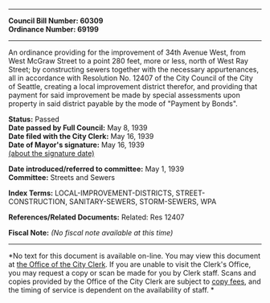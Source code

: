 * * * * *  
  
**Council Bill Number: [](#h0)[](#h2)60309**   
**Ordinance Number: 69199**  
  
* * * * *  
  
An ordinance providing for the improvement of 34th Avenue West, from West McGraw Street to a point 280 feet, more or less, north of West Ray Street; by constructing sewers together with the necessary appurtenances, all in accordance with Resolution No. 12407 of the City Council of the City of Seattle, creating a local improvement district therefor, and providing that payment for said improvement be made by special assessments upon property in said district payable by the mode of "Payment by Bonds".  
  
**Status:** Passed   
**Date passed by Full Council:** May 8, 1939   
**Date filed with the City Clerk:** May 16, 1939   
**Date of Mayor's signature:** May 16, 1939   
[(about the signature date)](/~public/approvaldate.htm)   
  
  
**Date introduced/referred to committee:** May 1, 1939   
**Committee:** Streets and Sewers   
  
**Index Terms:** LOCAL-IMPROVEMENT-DISTRICTS, STREET-CONSTRUCTION, SANITARY-SEWERS, STORM-SEWERS, WPA  
  
**References/Related Documents:** Related: Res 12407  
  
**Fiscal Note:** *(No fiscal note available at this time)*  
  
* * * * *  
  
*No text for this document is available on-line. You may view this document at [the Office of the City Clerk](http://www.seattle.gov/leg/clerk/contactUs.htm). If you are unable to visit the Clerk's Office, you may request a copy or scan be made for you by Clerk staff. Scans and copies provided by the Office of the City Clerk are subject to [copy fees](http://clerk.seattle.gov/~public/clerkfees.htm), and the timing of service is dependent on the availability of staff. *  
  
  
